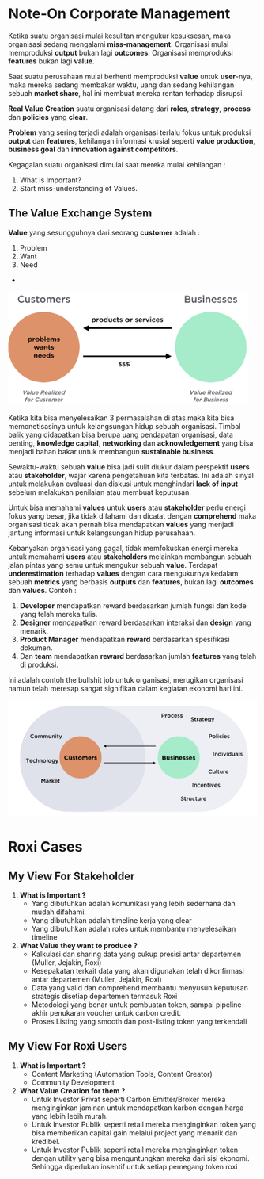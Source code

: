 # Note-On Corporate Management

Ketika suatu organisasi mulai kesulitan mengukur kesuksesan, maka organisasi sedang mengalami **miss-management**. Organisasi mulai memproduksi **output** bukan lagi **outcomes**. Organisasi memproduksi **features** bukan lagi **value**.

Saat suatu perusahaan mulai berhenti memproduksi **value** untuk **user**-nya, maka mereka sedang membakar waktu, uang dan sedang kehilangan sebuah **market share**, hal ini membuat mereka rentan terhadap disrupsi.

**Real Value Creation** suatu organisasi datang dari **roles**, **strategy**, **process** dan **policies** yang **clear**.

**Problem** yang sering terjadi adalah organisasi terlalu fokus untuk produksi **output** dan **features**, kehilangan informasi krusial seperti **value production**, **business goal** dan **innovation against competitors**.

Kegagalan suatu organisasi dimulai saat mereka mulai kehilangan :

1. What is Important?
2. Start miss-understanding of Values.



## The Value Exchange System

**Value** yang sesungguhnya dari seorang **customer** adalah :

1. Problem
2. Want
3. Need

- 

<img src="assets/ValueExchangeSystem1.PNG" style="zoom:95%;" />

Ketika kita bisa menyelesaikan  3 permasalahan di atas maka kita bisa memonetisasinya untuk kelangsungan hidup sebuah organisasi. Timbal balik yang didapatkan bisa berupa uang pendapatan organisasi, data penting, **knowledge capital**, **networking** dan **acknowledgement** yang bisa menjadi bahan bakar untuk membangun **sustainable business**.

Sewaktu-waktu sebuah **value** bisa jadi sulit diukur dalam perspektif **users** atau **stakeholder**, wajar karena pengetahuan kita terbatas. Ini adalah sinyal untuk melakukan evaluasi dan diskusi untuk menghindari **lack of input** sebelum melakukan penilaian atau membuat keputusan.

Untuk bisa memahami **values** untuk **users** atau **stakeholder** perlu energi fokus yang besar, jika tidak difahami dan dicatat dengan **comprehend** maka organisasi tidak akan pernah bisa mendapatkan **values** yang menjadi jantung informasi untuk kelangsungan hidup perusahaan.

Kebanyakan organisasi yang gagal, tidak memfokuskan energi mereka untuk memahami **users** atau **stakeholders** melainkan membangun sebuah jalan pintas yang semu untuk mengukur sebuah **value**. Terdapat **underestimation** terhadap **values** dengan cara mengukurnya kedalam sebuah **metrics** yang berbasis **outputs** dan **features**, bukan lagi **outcomes** dan **values**. Contoh :

1. **Developer** mendapatkan reward berdasarkan jumlah fungsi dan kode yang telah mereka tulis.
2. **Designer** mendapatkan reward berdasarkan interaksi dan **design** yang menarik.
3. **Product Manager** mendapatkan **reward** berdasarkan spesifikasi dokumen.
4. Dan **team** mendapatkan **reward** berdasarkan jumlah **features** yang telah di produksi.

Ini adalah contoh the bullshit job untuk organisasi, merugikan organisasi namun telah meresap sangat signifikan dalam kegiatan ekonomi hari ini.

<img src="assets/ValueExchangeSystem2.PNG" style="zoom:95%;" />



# Roxi Cases

## My View For Stakeholder 

1. **What is Important ?**
   - Yang dibutuhkan adalah komunikasi yang lebih sederhana dan mudah difahami.
   - Yang dibutuhkan adalah timeline kerja yang clear
   - Yang dibutuhkan adalah roles untuk membantu menyelesaikan timeline
2. **What Value they want to produce ?**
   - Kalkulasi dan sharing data yang cukup presisi antar departemen (Muller, Jejakin, Roxi)
   - Kesepakatan terkait data yang akan digunakan telah dikonfirmasi antar departemen (Muller, Jejakin, Roxi)
   - Data yang valid dan comprehend membantu menyusun keputusan strategis disetiap departemen termasuk Roxi
   - Metodologi yang benar untuk pembuatan token, sampai pipeline akhir penukaran voucher untuk carbon credit.
   - Proses Listing yang smooth dan post-listing token yang terkendali

## My View For Roxi Users

1. **What is Important ?**
   - Content Marketing (Automation Tools, Content Creator)
   - Community Development
2. **What Value Creation for them ?**
   - Untuk Investor Privat seperti Carbon Emitter/Broker mereka menginginkan jaminan untuk mendapatkan karbon dengan harga yang lebih lebih murah.
   - Untuk Investor Publik seperti retail mereka menginginkan token yang bisa memberikan capital gain melalui project yang menarik dan kredibel.
   - Untuk Investor Publik seperti retail mereka menginginkan token dengan utility yang bisa menguntungkan mereka dari sisi ekonomi. Sehingga diperlukan insentif untuk setiap pemegang token roxi 